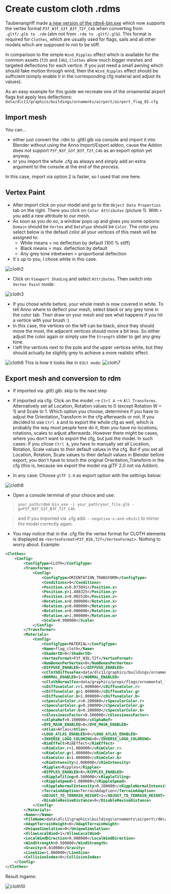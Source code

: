 # Create custom cloth .rdms 

Taubenangriff made [a new version of the rdm4-bin.exe](https://discord.com/channels/578443209940926465/976856421536768050/1232382355520356364) which now supports the vertex format `P3f_N3f_G3f_B3f_T2f_C4b` when converting from `.gltf/.glb to .rdm` (atm not from `.rdm to .gltf/.glb`). 
This format is required for `Clothes`, which are usually used for flags, sails and all other models which are supposed to not to be stiff.

In comparison to the simple `Wind_Ripples` effect which is available for the common assets (`T2h` and `I4b`), `Clothes` allow much bigger meshes and targeted deflections for each vertice. If you just need a small awning which should fake
motion through wind, then the `Wind_Ripples` effect should be sufficient (simply enable it in the corresponding cfg material and adjust its values). 

As an easy example for this guide we recreate one of the ornamental airport flags but apply less deflections: `data/dlc11/graphics/buildings/ornaments/airport/airport_flag_02.cfg`

## Import mesh
You can...

- either just convert the .rdm to .gltf/.glb via console and import it into Blender without using the Anno Import/Export addon, cause the Addon does not support `P3f_N3f_G3f_B3f_T2f_C4b` as an export option yet anyway.
- or you import the whole .cfg as always and simply add an extra argument to the console at the end of the process.

In this case, import via option 2 is faster, so I used that one here. 

## Vertex Paint
- After import click on your model and go to the `Object Data Properties` tab on the right. There you click on `Color Attributes` (picture 1). With `+` you add a new attribute to our mesh.
- As soon as you do so, a window pops up and gives you some options: `Domain` should be `Vertex` and `DataType` should be `Color`. The color you select below is the default color all your vertices of this mesh will be assigned to:
  - White means = no deflection by default (100 % stiff)
  - Black means = max. deflection by default
  - Any grey tone inbetween = proportional deflection
- It´s up to you, I chose white in this case.
  
![cloth2](./_sources/cloth2.png)

- Click on `Viewport Shading` and select `Attributes`. Then switch into `Vertex Paint` mode:

![cloth3](./_sources/cloth3.png)

- If you chose white before, your whole mesh is now covered in white. To tell Anno where to deflect your mesh, select black or any grey tone in the color tab. Then draw on your mesh and see what happens if you hit a vertice with your brush :)
- In this case, the vertices on the left can be black, since they should move the most, the adjacent vertices should move a bit less. So either adjust the color again or simply use the `Strength` slider to get any grey tone.
- I left the vertices next to the pole and the upper vertices white, but they should actually be slightly grey to achieve a more realistic effect.

![cloth6](./_sources/cloth6.png) 
This is how it looks like in `Edit mode`:
![cloth7](./_sources/cloth7.png)

## Export mesh and conversion to rdm

- If imported via .gltf/.glb: skip to the next step
- If imported via cfg: Click on the model --> `Ctrl A` --> `All Transforms`. Alternatively set all Location, Rotation values to 0 (except Rotation W = 1) and Scale to 1. Which option you choose, determines if you have to adjust the
Orientation_Transform in the cfg afterwards or not. If you decided to use `Ctrl A` and to export the whole cfg as well, which is probably the way most people here do it, then you have no locations, rotations, scales to adjust afterwards.
However there might be cases, where you don't want to export the cfg, but just the model. In such cases: If you chose `Ctrl A`, you have to manually set all Location, Rotation, Scale values to their default values in the cfg. But if you
set all Location, Rotation, Scale values to their default values in Blender before export, you don't have to touch the original Orientation_Transform in the cfg (this is, because we export the model via glTF 2.0 not via Addon).

- In any case: Choose `glTF 2.0` as export option with the settings below:

![cloth8](./_sources/cloth8.png)

- Open a console terminal of your choice and use:

> `your_path/rdm4-bin.exe -i your_path/your_file.glb -g=P3f_N3f_G3f_B3f_T2f_C4b`

> and if you imported via .cfg add: `--negative-x-and-v0v2v1` to mirror the model correctly again.

- You may notice that in the .cfg file the vertex format for CLOTH elements is displayed as `<VertexFormat>P3f_N3b,T2f</VertexFormat>`. Nothing to worry about. Example: 

```xml 
<Clothes>
    <Config>
        <ConfigType>CLOTH</ConfigType>
        <Transformer>
            <Config>
                <ConfigType>ORIENTATION_TRANSFORM</ConfigType>
                <Conditions>0</Conditions>
                <Position.x>0.073091</Position.x>
                <Position.y>1.488325</Position.y>
                <Position.z>0.002520</Position.z>
                <Rotation.x>0.000000</Rotation.x>
                <Rotation.y>0.000000</Rotation.y>
                <Rotation.z>0.000000</Rotation.z>
                <Rotation.w>1.000000</Rotation.w>
                <Scale>0.900000</Scale>
            </Config>
        </Transformer>
        <Materials>
            <Config>
                <ConfigType>MATERIAL</ConfigType>
                <Name>flag_cloth</Name>
                <ShaderID>0</ShaderID>
                <VertexFormat>P3f_N3b,T2f</VertexFormat>
                <NumBonesPerVertex>0</NumBonesPerVertex>
                <DIFFUSE_ENABLED>1</DIFFUSE_ENABLED>
                <cClothDiffuseTex>data/dlc11/graphics/buildings/ornaments/airport/maps/dlc11_airport_ornaments_flags_diff.psd</cClothDiffuseTex>
                <NORMAL_ENABLED>1</NORMAL_ENABLED>
                <cClothNormalTex>data/graphics/props/flags/ornamental_flags/maps/ornamental_banners_norm.psd</cClothNormalTex>
                <cDiffuseColor.r>1.000000</cDiffuseColor.r>
                <cDiffuseColor.g>1.000000</cDiffuseColor.g>
                <cDiffuseColor.b>1.000000</cDiffuseColor.b>
                <cSpecularColor.r>0.200000</cSpecularColor.r>
                <cSpecularColor.g>0.200000</cSpecularColor.g>
                <cSpecularColor.b>0.200000</cSpecularColor.b>
                <cGlossinessFactor>0.500000</cGlossinessFactor>
                <cAlphaRef>0.100000</cAlphaRef>
                <DYE_MASK_ENABLED>0</DYE_MASK_ENABLED>
                <Atlas>Atlas</Atlas>
                <LOGO_ATLAS_ENABLED>0</LOGO_ATLAS_ENABLED>
                <INVERSE_LOGO_COLORING>0</INVERSE_LOGO_COLORING>
                <RimEffect>RimEffect</RimEffect>
                <cRimColor.r>1.000000</cRimColor.r>
                <cRimColor.g>1.000000</cRimColor.g>
                <cRimColor.b>1.000000</cRimColor.b>
                <cRimIntensity>1.000000</cRimIntensity>
                <Ripples>Ripples</Ripples>
                <RIPPLES_ENABLED>0</RIPPLES_ENABLED>
                <cRippleTiling>0.500000</cRippleTiling>
                <cRippleSpeed>1.000000</cRippleSpeed>
                <cRippleNormalIntensity>0.200000</cRippleNormalIntensity>
                <TerrainAdaption>TerrainAdaption</TerrainAdaption>
                <ADJUST_TO_TERRAIN_HEIGHT>1</ADJUST_TO_TERRAIN_HEIGHT>
                <DisableReviveDistance>0</DisableReviveDistance>
            </Config>
        </Materials>
        <Name></Name>
        <FileName>data\dlc11\graphics\buildings\ornaments\airport\rdm\airport_ornaments_flag_01.rdm</FileName>
        <AdaptTerrainHeight>0</AdaptTerrainHeight>
        <UniqueSimulation>0</UniqueSimulation>
        <AllowLocalWind>1</AllowLocalWind>
        <LocalWindDirection>0.000000</LocalWindDirection>
        <WindStrength>0.500000</WindStrength>
        <Gravity>0.010000</Gravity>
        <LineSize>1.000000</LineSize>
        <CollisionIndex>0</CollisionIndex>
    </Config>
</Clothes>
```

Result ingame: 

![cloth10](./_sources/cloth10.png)





